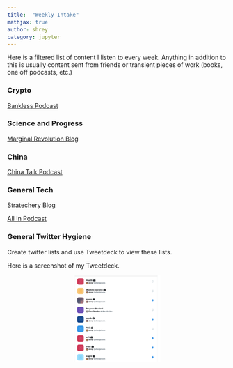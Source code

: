 ```yaml
---
title:  "Weekly Intake"
mathjax: true
author: shrey
category: jupyter
---
```


Here is a filtered list of content I listen to every week. Anything in addition to this is usually content sent from friends or transient pieces of work (books, one off podcasts, etc.)


### Crypto 

[Bankless Podcast](http://podcast.banklesshq.com/)

### Science and Progress

[Marginal Revolution Blog](https://marginalrevolution.com/) 

### China

[China Talk Podcast](https://chinatalk.substack.com/)  

### General Tech 

[Stratechery](https://stratechery.com/) Blog 

[All In Podcast](https://www.allinpodcast.co/) 

### General Twitter Hygiene

Create twitter lists and use Tweetdeck to view these lists. 

Here is a screenshot of my Tweetdeck. 

<p align="center">
  <img src="/assets/tweetdeck.png" width="200" height="200">
</p>